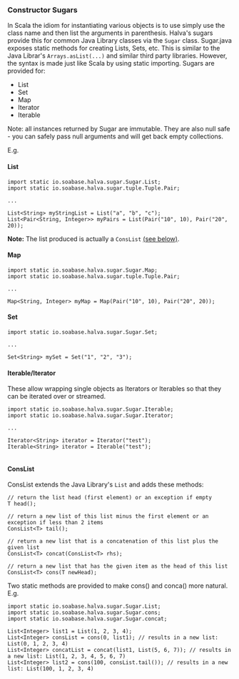 ### Constructor Sugars

In Scala the idiom for instantiating various objects is to use simply use the class name and then list the arguments in parenthesis. Halva's sugars provide this for common Java Library classes via the `Sugar` class. Sugar.java exposes static methods for creating Lists, Sets, etc. This is similar to the Java Librar's `Arrays.asList(...)` and similar third party libraries. However, the syntax is made just like Scala by using static importing. Sugars are provided for:

* List
* Set
* Map
* Iterator
* Iterable

Note: all instances returned by Sugar are immutable. They are also null safe - you can safely pass null arguments and will get back empty collections.

E.g.

#### List

```
import static io.soabase.halva.sugar.Sugar.List;
import static io.soabase.halva.sugar.tuple.Tuple.Pair;

...

List<String> myStringList = List("a", "b", "c");
List<Pair<String, Integer>> myPairs = List(Pair("10", 10), Pair("20", 20));
```

**Note:** The list produced is actually a `ConsList` [(see below)](#conslist).

#### Map

```
import static io.soabase.halva.sugar.Sugar.Map;
import static io.soabase.halva.sugar.tuple.Tuple.Pair;

...

Map<String, Integer> myMap = Map(Pair("10", 10), Pair("20", 20));

```

#### Set

```
import static io.soabase.halva.sugar.Sugar.Set;

...

Set<String> mySet = Set("1", "2", "3");

```

#### Iterable/Iterator

These allow wrapping single objects as Iterators or Iterables so that they can be iterated over or streamed.

```
import static io.soabase.halva.sugar.Sugar.Iterable;
import static io.soabase.halva.sugar.Sugar.Iterator;

...

Iterator<String> iterator = Iterator("test");
Iterable<String> iterator = Iterable("test");


```

#### ConsList

ConsList extends the Java Library's `List` and adds these methods:

```
// return the list head (first element) or an exception if empty
T head();

// return a new list of this list minus the first element or an exception if less than 2 items
ConsList<T> tail();

// return a new list that is a concatenation of this list plus the given list
ConsList<T> concat(ConsList<T> rhs);

// return a new list that has the given item as the head of this list
ConsList<T> cons(T newHead);
```

Two static methods are provided to make cons() and conca() more natural. E.g.

```
import static io.soabase.halva.sugar.Sugar.List;
import static io.soabase.halva.sugar.Sugar.cons;
import static io.soabase.halva.sugar.Sugar.concat;

List<Integer> list1 = List(1, 2, 3, 4);
List<Integer> consList = cons(0, list1); // results in a new list: List(0, 1, 2, 3, 4)
List<Integer> concatList = concat(list1, List(5, 6, 7)); // results in a new list: List(1, 2, 3, 4, 5, 6, 7)
List<Integer> list2 = cons(100, consList.tail()); // results in a new list: List(100, 1, 2, 3, 4)

```
